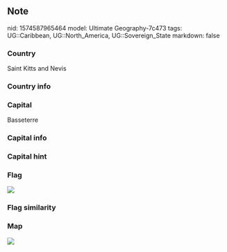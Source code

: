 ## Note
nid: 1574587965464
model: Ultimate Geography-7c473
tags: UG::Caribbean, UG::North_America, UG::Sovereign_State
markdown: false

### Country
Saint Kitts and Nevis

### Country info


### Capital
Basseterre

### Capital info


### Capital hint


### Flag
<img src="ug-flag-saint_kitts_and_nevis.svg">

### Flag similarity


### Map
<img src="ug-map-saint_kitts_and_nevis.png">
